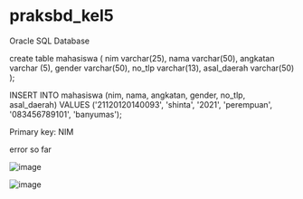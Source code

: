 # praksbd_kel5

Oracle SQL Database



create table mahasiswa (
nim varchar(25),
nama varchar(50),
angkatan varchar (5),
gender varchar(50),
no_tlp varchar(13),
asal_daerah varchar(50)
);



INSERT INTO mahasiswa (nim, nama, angkatan, gender, no_tlp, asal_daerah)
VALUES ('21120120140093', 'shinta', '2021', 'perempuan', '083456789101', 'banyumas');


Primary key: NIM



error so far

![image](https://github.com/shintanr/praksbd_kel5/assets/91821725/0f9f3a59-d674-4950-9878-09fce1aa8364)

![image](https://github.com/shintanr/praksbd_kel5/assets/91821725/6274a77e-2723-4e20-b4a4-1e65927c1911)


